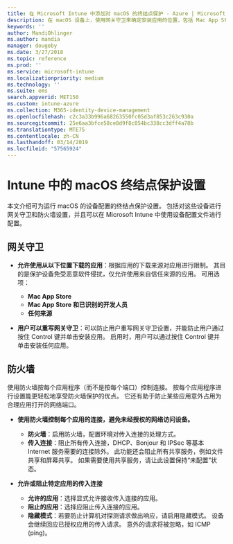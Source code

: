 ```yaml
---
title: 在 Microsoft Intune 中添加对 macOS 的终结点保护 - Azure | Microsoft Docs
description: 在 macOS 设备上，使用网关守卫来确定安装应用的位置，包括 Mac App Store。 此外，还可以使用 Microsoft Intune 启用或配置防火墙，以允许使用特定应用、阻止使用特定应用、使用隐藏模式，甚至阻止特定类型的传入连接。
keywords: ''
author: MandiOhlinger
ms.author: mandia
manager: dougeby
ms.date: 3/27/2018
ms.topic: reference
ms.prod: ''
ms.service: microsoft-intune
ms.localizationpriority: medium
ms.technology: ''
ms.suite: ems
search.appverid: MET150
ms.custom: intune-azure
ms.collection: M365-identity-device-management
ms.openlocfilehash: c2c3a33b996a68263550fc05d3af853c263c930a
ms.sourcegitcommit: 25e6aa3bfce58ce8d9f8c054bc338cc3dff4a78b
ms.translationtype: MTE75
ms.contentlocale: zh-CN
ms.lasthandoff: 03/14/2019
ms.locfileid: "57565924"
---
```

# <a name="macos-endpoint-protection-settings-in-intune"></a>Intune 中的 macOS 终结点保护设置

本文介绍可为运行 macOS 的设备配置的终结点保护设置。 包括对这些设备进行网关守卫和防火墙设置，并且可以在 Microsoft Intune 中使用设备配置文件进行配置。

## <a name="gatekeeper"></a>网关守卫

- **允许使用从以下位置下载的应用**：根据应用的下载来源对应用进行限制。 其目的是保护设备免受恶意软件侵扰，仅允许使用来自信任来源的应用。 可用选项： 
  - **Mac App Store**
  - **Mac App Store 和已识别的开发人员**
  - **任何来源**

- **用户可以重写网关守卫**：可以防止用户重写网关守卫设置，并能防止用户通过按住 Control 键并单击安装应用。 启用时，用户可以通过按住 Control 键并单击安装任何应用。

## <a name="firewall"></a>防火墙

使用防火墙按每个应用程序（而不是按每个端口）控制连接。 按每个应用程序进行设置能更轻松地享受防火墙保护的优点。 它还有助于防止某些应用意外占用为合理应用打开的网络端口。

- **使用防火墙控制每个应用的连接，避免未经授权的网络访问设备。**
  - **防火墙**：启用防火墙，配置环境对传入连接的处理方式。
  - **传入连接**：阻止所有传入连接，DHCP、Bonjour 和 IPSec 等基本 Internet 服务需要的连接除外。 此功能还会阻止所有共享服务，例如文件共享和屏幕共享。 如果需要使用共享服务，请让此设置保持“未配置”状态。

- **允许或阻止特定应用的传入连接**
  - **允许的应用**：选择显式允许接收传入连接的应用。
  - **阻止的应用**：选择应阻止传入连接的应用。
  - **隐藏模式**：若要防止计算机对探测请求做出响应，请启用隐藏模式。 设备会继续回应已授权应用的传入请求。 意外的请求将被忽略，如 ICMP (ping)。
